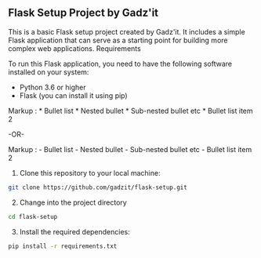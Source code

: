 ## Flask Setup Project by Gadz'it

This is a basic Flask setup project created by Gadz'it. It includes a simple Flask application that can serve as a starting point for building more complex web applications.
Requirements

To run this Flask application, you need to have the following software installed on your system:

  * Python 3.6 or higher
  * Flask (you can install it using pip)

 Markup : * Bullet list
              * Nested bullet
                  * Sub-nested bullet etc
          * Bullet list item 2

-OR-

 Markup : - Bullet list
              - Nested bullet
                  - Sub-nested bullet etc
          - Bullet list item 2 
          
1. Clone this repository to your local machine:
```bash
git clone https://github.com/gadzit/flask-setup.git
```

2. Change into the project directory

```bash
cd flask-setup
```

3. Install the required dependencies:

```bash
pip install -r requirements.txt
```
